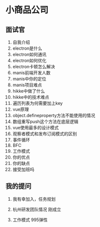 # 小商品公司
## 面试官
1. 自我介绍
2. electron是什么
3. electron如何通讯
4. electron如何优化
5. electron卡顿怎么解决
6. manis前端开发人数
7. manis中你的定位
8. manis项目难点
9. hikke中做了什么
10. hikke中的技术难点
11. 遍历列表为何需要加上key
12. vue原理
13. object.defineproperty方法不能使用的情况
14. 数组重写push这个方法在底层逻辑
15. vue使用最多的设计模式
16. 观察者模式和发布订阅模式的区别
17. 事件循环
18. BFC
19. 工作模式
20. 你的优点
21. 你的缺点
22. 接受加班吗
## 我的提问
1. 我有幸加入，任务规划
2. 杭州研发团队情况
刚成立

3. 工作模式
995弹性
